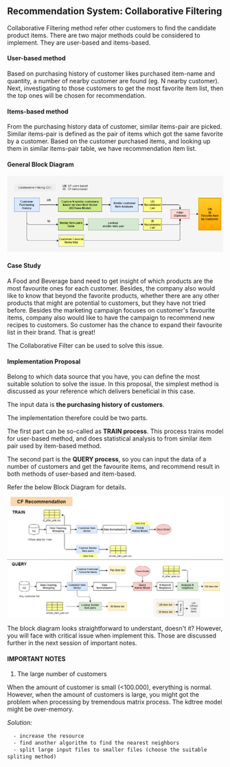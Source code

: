 ## Recommendation System: Collaborative Filtering

Collaborative Filtering method refer other customers to find the candidate product items.
There are two major methods could be considered to implement. They are user-based and items-based.

#### User-based method

Based on purchasing history of customer likes purchased item-name and quantity, a number of nearby customer are found (eg. N nearby customer). Next, investigating to those customers to get the most favorite item list, then the top ones will be chosen for recommendation.

#### Items-based method

From the purchasing history data of customer, similar items-pair are picked. Similar items-pair is defined as the pair of items which got the same favorite by a customer.
Based on the customer purchased items, and looking up them in similar items-pair table, we have recommendation item list.

#### General Block Diagram

![alt text](https://github.com/carfirst125/portfolio/blob/main/collaborative_recommendation_system/hlc_cfubib_c360_BlockDiagram.png?raw=true)

#### Case Study

A Food and Beverage band need to get insight of which products are the most favourite ones for each customer. Besides, the company also would like to know that beyond the favorite products, whether there are any other products that might are potential to customers, but they have not tried before. Besides the marketing campaign focuses on customer's favourite items, company also would like to have the campaign to recommend new recipes to customers. So customer has the chance to expand their favourite list in their brand. That is great! 

The Collaborative Filter can be used to solve this issue.

#### Implementation Proposal

Belong to which data source that you have, you can define the most suitable solution to solve the issue. 
In this proposal, the simplest method is discussed as your reference which delivers beneficial in this case.

The input data is **the purchasing history of customers**.

The implementation therefore could be two parts. 

The first part can be so-called as **TRAIN process**. This process trains model for user-based method, and does statistical analysis to from similar item pair used by item-based method.

The second part is the **QUERY process**, so you can input the data of a number of customers and get the favourite items, and recommend result in both methods of user-based and item-based.

Refer the below Block Diagram for details.

![alt text](https://github.com/carfirst125/portfolio/blob/main/collaborative_recommendation_system/hlc_cfubib_c360_BlockDiagramDetails.png?raw=true)

The block diagram looks straightforward to understant, doesn't it? However, you will face with critical issue when implement this. Those are discussed further in the next session of important notes.

#### IMPORTANT NOTES

1. The large number of customers

When the amount of customer is small (<100.000), everything is normal. However, when the amount of customers is large, you might got the problem when processing by tremendous matrix process. The kdtree model might be over-memory.

*Solution:* 

      - increase the resource      
      - find another algorithm to find the nearest neighbors       
      - split large input files to smaller files (choose the suitable spliting method)
 
 
